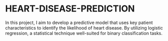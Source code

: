 # HEART-DISEASE-PREDICTION
In this project, I aim to develop a predictive model that uses key patient characteristics to identify the likelihood of heart disease. By utilizing logistic regression, a statistical technique well-suited for binary classification tasks.
